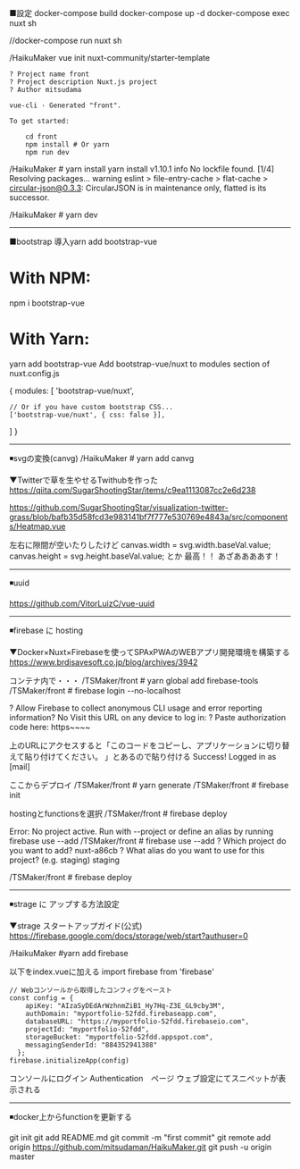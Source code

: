 ■設定
docker-compose build
docker-compose up -d
docker-compose exec nuxt sh

//docker-compose run nuxt sh

/HaikuMaker vue init nuxt-community/starter-template

    ? Project name front
    ? Project description Nuxt.js project
    ? Author mitsudama

    vue-cli · Generated "front".

    To get started:
    
        cd front
        npm install # Or yarn
        npm run dev

/HaikuMaker # yarn install
    yarn install v1.10.1
    info No lockfile found.
    [1/4] Resolving packages...
    warning eslint > file-entry-cache > flat-cache > circular-json@0.3.3: CircularJSON is in maintenance only, flatted is its successor.


/HaikuMaker # yarn dev





--------------------------------------------
■bootstrap 導入yarn add bootstrap-vue
# With NPM:
npm i bootstrap-vue

# With Yarn:
yarn add bootstrap-vue
Add bootstrap-vue/nuxt to modules section of nuxt.config.js

{
  modules: [
    'bootstrap-vue/nuxt',

    // Or if you have custom bootstrap CSS...
    ['bootstrap-vue/nuxt', { css: false }],
  ]
}


--------------------------------------------
◾svgの変換(canvg)
/HaikuMaker # yarn add canvg

▼Twitterで草を生やせるTwithubを作った
https://qiita.com/SugarShootingStar/items/c9ea1113087cc2e6d238


https://github.com/SugarShootingStar/visualization-twitter-grass/blob/bafb35d58fcd3e983141bf7f777e530769e4843a/src/components/Heatmap.vue


左右に隙間が空いたりしたけど
      canvas.width = svg.width.baseVal.value;
      canvas.height = svg.height.baseVal.value;
とか
最高！！
あざああああす！

--------------------------------------------
◾uuid

https://github.com/VitorLuizC/vue-uuid


--------------------------------------------
◾firebase に hosting

▼Docker×Nuxt×Firebaseを使ってSPAxPWAのWEBアプリ開発環境を構築する
https://www.brdisavesoft.co.jp/blog/archives/3942

コンテナ内で・・・
/TSMaker/front # yarn global add firebase-tools
/TSMaker/front # firebase login --no-localhost

? Allow Firebase to collect anonymous CLI usage and error reporting information? No
Visit this URL on any device to log in:
? Paste authorization code here: https~~~~

上のURLにアクセスすると「このコードをコピーし、アプリケーションに切り替えて貼り付けてください。
」とあるので貼り付ける
 Success! Logged in as [mail]


ここからデプロイ
/TSMaker/front # yarn generate
/TSMaker/front # firebase init

hostingとfunctionsを選択
/TSMaker/front # firebase deploy


Error: No project active. Run with --project <projectId> or define an alias by
running firebase use --add
/TSMaker/front # firebase use --add
? Which project do you want to add? nuxt-a86cb
? What alias do you want to use for this project? (e.g. staging) staging


/TSMaker/front # firebase deploy


--------------------------------------------
◾strage に アップする方法設定

▼strage スタートアップガイド(公式)
https://firebase.google.com/docs/storage/web/start?authuser=0


/HaikuMaker #yarn add firebase

以下をindex.vueに加える
    import firebase from 'firebase'

    // Webコンソールから取得したコンフィグをペースト
    const config = {
        apiKey: "AIzaSyDEdArWzhnmZiB1_Hy7Hq-Z3E_GL9cby3M",
        authDomain: "myportfolio-52fdd.firebaseapp.com",
        databaseURL: "https://myportfolio-52fdd.firebaseio.com",
        projectId: "myportfolio-52fdd",
        storageBucket: "myportfolio-52fdd.appspot.com",
        messagingSenderId: "884352941388"
      };
    firebase.initializeApp(config)


コンソールにログイン
Authentication　ページ
ウェブ設定にてスニペットが表示される



--------------------------------------------
◾docker上からfunctionを更新する






git init
git add README.md
git commit -m "first commit"
git remote add origin https://github.com/mitsudaman/HaikuMaker.git
git push -u origin master